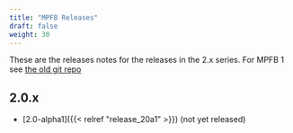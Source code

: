 ```yaml
---
title: "MPFB Releases"
draft: false
weight: 30
---
```


These are the releases notes for the releases in the 2.x series. For MPFB 1 see [the old git repo](https://github.com/makehumancommunity/makehuman-plugin-for-blender)

## 2.0.x

* [2.0-alpha1]({{< relref "release_20a1" >}}) (not yet released)
